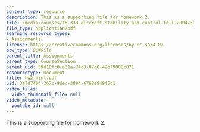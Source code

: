 ```yaml
---
content_type: resource
description: This is a supporting file for homework 2.
file: /media/courses/16-333-aircraft-stability-and-control-fall-2004/3a7d7464367c9dec38946768e949f5c1_hw2_hint.pdf
file_type: application/pdf
learning_resource_types:
- Assignments
license: https://creativecommons.org/licenses/by-nc-sa/4.0/
ocw_type: OCWFile
parent_title: Assignments
parent_type: CourseSection
parent_uid: 59d10fc0-a31a-74c3-07d0-42b79008c871
resourcetype: Document
title: hw2_hint.pdf
uid: 3a7d7464-367c-9dec-3894-6768e949f5c1
video_files:
  video_thumbnail_file: null
video_metadata:
  youtube_id: null
---
```

This is a supporting file for homework 2.